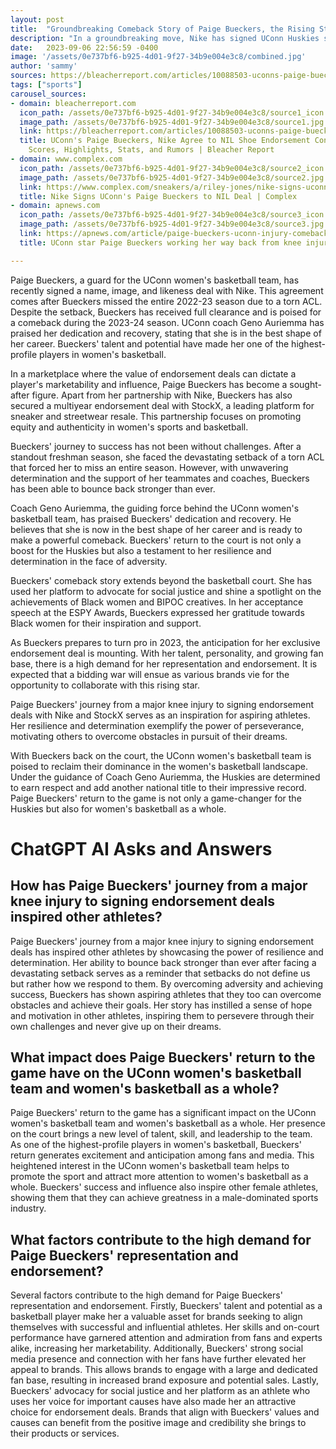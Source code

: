 ```yaml
---
layout: post
title:  "Groundbreaking Comeback Story of Paige Bueckers, the Rising Star of UConn Women's Basketball"
description: "In a groundbreaking move, Nike has signed UConn Huskies star Paige Bueckers to a name, image, and likeness (NIL) deal. This partnership marks Bueckers as the first Huskies player to officially sign a sneaker deal with Nike."
date:   2023-09-06 22:56:59 -0400
image: '/assets/0e737bf6-b925-4d01-9f27-34b9e004e3c8/combined.jpg'
author: 'sammy'
sources: https://bleacherreport.com/articles/10088503-uconns-paige-bueckers-nike-agree-to-nil-shoe-endorsement-contract https://www.complex.com/sneakers/a/riley-jones/nike-signs-uconn-paige-bueckers-to-nil-deal https://apnews.com/article/paige-bueckers-uconn-injury-comeback-a73a0e94ad30a896d5d5ccca1e59b881 https://www.espn.com/womens-college-basketball/team/schedule/_/id/41/uconn-huskies https://www.espn.com/womens-college-basketball/story/_/id/32598842/uconn-paige-bueckers-name-image-likeness-deal
tags: ["sports"]
carousel_sources:
- domain: bleacherreport.com
  icon_path: /assets/0e737bf6-b925-4d01-9f27-34b9e004e3c8/source1_icon.jpg
  image_path: /assets/0e737bf6-b925-4d01-9f27-34b9e004e3c8/source1.jpg
  link: https://bleacherreport.com/articles/10088503-uconns-paige-bueckers-nike-agree-to-nil-shoe-endorsement-contract
  title: UConn's Paige Bueckers, Nike Agree to NIL Shoe Endorsement Contract | News,
    Scores, Highlights, Stats, and Rumors | Bleacher Report
- domain: www.complex.com
  icon_path: /assets/0e737bf6-b925-4d01-9f27-34b9e004e3c8/source2_icon.jpg
  image_path: /assets/0e737bf6-b925-4d01-9f27-34b9e004e3c8/source2.jpg
  link: https://www.complex.com/sneakers/a/riley-jones/nike-signs-uconn-paige-bueckers-to-nil-deal
  title: Nike Signs UConn's Paige Bueckers to NIL Deal | Complex
- domain: apnews.com
  icon_path: /assets/0e737bf6-b925-4d01-9f27-34b9e004e3c8/source3_icon.jpg
  image_path: /assets/0e737bf6-b925-4d01-9f27-34b9e004e3c8/source3.jpg
  link: https://apnews.com/article/paige-bueckers-uconn-injury-comeback-a73a0e94ad30a896d5d5ccca1e59b881
  title: UConn star Paige Bueckers working her way back from knee injury | AP News

---
```


Paige Bueckers, a guard for the UConn women's basketball team, has recently signed a name, image, and likeness deal with Nike. This agreement comes after Bueckers missed the entire 2022-23 season due to a torn ACL. Despite the setback, Bueckers has received full clearance and is poised for a comeback during the 2023-24 season. UConn coach Geno Auriemma has praised her dedication and recovery, stating that she is in the best shape of her career. Bueckers' talent and potential have made her one of the highest-profile players in women's basketball.



In a marketplace where the value of endorsement deals can dictate a player's marketability and influence, Paige Bueckers has become a sought-after figure. Apart from her partnership with Nike, Bueckers has also secured a multiyear endorsement deal with StockX, a leading platform for sneaker and streetwear resale. This partnership focuses on promoting equity and authenticity in women's sports and basketball.



Bueckers' journey to success has not been without challenges. After a standout freshman season, she faced the devastating setback of a torn ACL that forced her to miss an entire season. However, with unwavering determination and the support of her teammates and coaches, Bueckers has been able to bounce back stronger than ever.



Coach Geno Auriemma, the guiding force behind the UConn women's basketball team, has praised Bueckers' dedication and recovery. He believes that she is now in the best shape of her career and is ready to make a powerful comeback. Bueckers' return to the court is not only a boost for the Huskies but also a testament to her resilience and determination in the face of adversity.



Bueckers' comeback story extends beyond the basketball court. She has used her platform to advocate for social justice and shine a spotlight on the achievements of Black women and BIPOC creatives. In her acceptance speech at the ESPY Awards, Bueckers expressed her gratitude towards Black women for their inspiration and support.



As Bueckers prepares to turn pro in 2023, the anticipation for her exclusive endorsement deal is mounting. With her talent, personality, and growing fan base, there is a high demand for her representation and endorsement. It is expected that a bidding war will ensue as various brands vie for the opportunity to collaborate with this rising star.



Paige Bueckers' journey from a major knee injury to signing endorsement deals with Nike and StockX serves as an inspiration for aspiring athletes. Her resilience and determination exemplify the power of perseverance, motivating others to overcome obstacles in pursuit of their dreams.



With Bueckers back on the court, the UConn women's basketball team is poised to reclaim their dominance in the women's basketball landscape. Under the guidance of Coach Geno Auriemma, the Huskies are determined to earn respect and add another national title to their impressive record. Paige Bueckers' return to the game is not only a game-changer for the Huskies but also for women's basketball as a whole.


# ChatGPT AI Asks and Answers
## How has Paige Bueckers' journey from a major knee injury to signing endorsement deals inspired other athletes?
Paige Bueckers' journey from a major knee injury to signing endorsement deals has inspired other athletes by showcasing the power of resilience and determination. Her ability to bounce back stronger than ever after facing a devastating setback serves as a reminder that setbacks do not define us but rather how we respond to them. By overcoming adversity and achieving success, Bueckers has shown aspiring athletes that they too can overcome obstacles and achieve their goals. Her story has instilled a sense of hope and motivation in other athletes, inspiring them to persevere through their own challenges and never give up on their dreams.

## What impact does Paige Bueckers' return to the game have on the UConn women's basketball team and women's basketball as a whole?
Paige Bueckers' return to the game has a significant impact on the UConn women's basketball team and women's basketball as a whole. Her presence on the court brings a new level of talent, skill, and leadership to the team. As one of the highest-profile players in women's basketball, Bueckers' return generates excitement and anticipation among fans and media. This heightened interest in the UConn women's basketball team helps to promote the sport and attract more attention to women's basketball as a whole. Bueckers' success and influence also inspire other female athletes, showing them that they can achieve greatness in a male-dominated sports industry.

## What factors contribute to the high demand for Paige Bueckers' representation and endorsement?
Several factors contribute to the high demand for Paige Bueckers' representation and endorsement. Firstly, Bueckers' talent and potential as a basketball player make her a valuable asset for brands seeking to align themselves with successful and influential athletes. Her skills and on-court performance have garnered attention and admiration from fans and experts alike, increasing her marketability. Additionally, Bueckers' strong social media presence and connection with her fans have further elevated her appeal to brands. This allows brands to engage with a large and dedicated fan base, resulting in increased brand exposure and potential sales. Lastly, Bueckers' advocacy for social justice and her platform as an athlete who uses her voice for important causes have also made her an attractive choice for endorsement deals. Brands that align with Bueckers' values and causes can benefit from the positive image and credibility she brings to their products or services.

